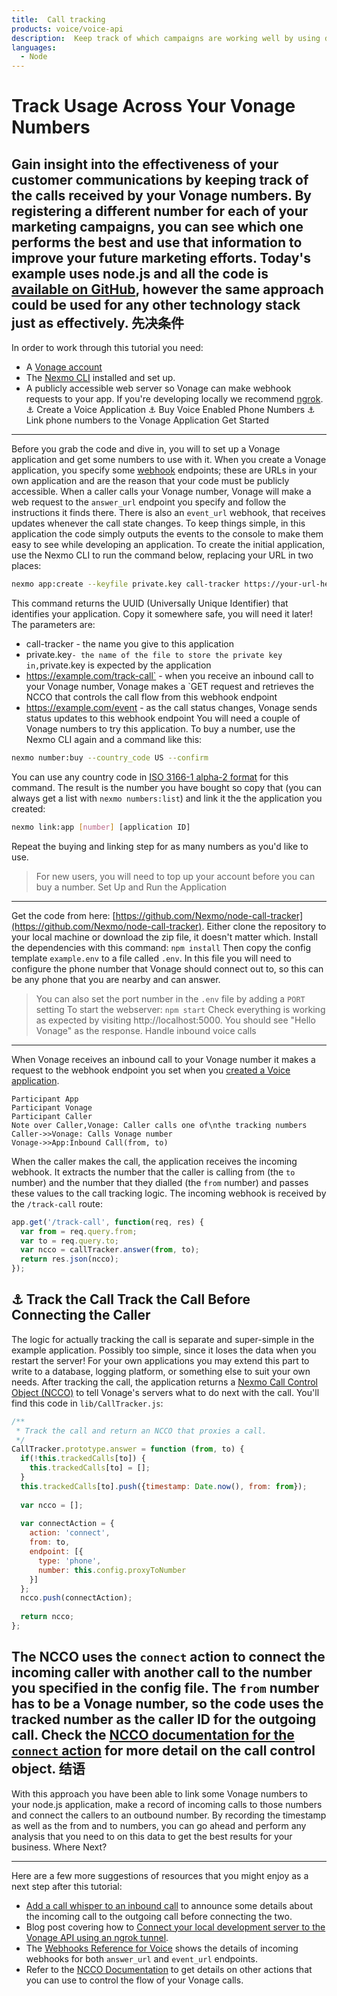 ```yaml
---
title:  Call tracking
products: voice/voice-api
description:  Keep track of which campaigns are working well by using different numbers for each one and tracking the incoming calls. This tutorial shows you how to handle incoming calls, connect them to another number, and track the phone numbers that called each of your Vonage numbers.
languages:
  - Node
---
```


Track Usage Across Your Vonage Numbers
======================================
Gain insight into the effectiveness of your customer communications by keeping track of the calls received by your Vonage numbers. By registering a different number for each of your marketing campaigns, you can see which one performs the best and use that information to improve your future marketing efforts.
Today's example uses node.js and all the code is [available on GitHub](https://github.com/Nexmo/node-call-tracker), however the same approach could be used for any other technology stack just as effectively.
先决条件
----
In order to work through this tutorial you need:
* A [Vonage account](https://dashboard.nexmo.com/sign-up)
* The [Nexmo CLI](https://github.com/nexmo/nexmo-cli) installed and set up.
* A publicly accessible web server so Vonage can make webhook requests to your app. If you're developing locally we recommend [ngrok](https://ngrok.com/).
⚓ Create a Voice Application
⚓ Buy Voice Enabled Phone Numbers
⚓ Link phone numbers to the Vonage Application
Get Started
-----------
Before you grab the code and dive in, you will to set up a Vonage application and get some numbers to use with it. When you create a Vonage application, you specify some [webhook](https://developer.nexmo.com/concepts/guides/webhooks) endpoints; these are URLs in your own application and are the reason that your code must be publicly accessible. When a caller calls your Vonage number, Vonage will make a web request to the `answer_url` endpoint you specify and follow the instructions it finds there.
There is also an `event_url` webhook, that receives updates whenever the call state changes. To keep things simple, in this application the code simply outputs the events to the console to make them easy to see while developing an application.
To create the initial application, use the Nexmo CLI to run the command below, replacing your URL in two places:
```bash
nexmo app:create --keyfile private.key call-tracker https://your-url-here/track-call https://your-url-here/event
```
This command returns the UUID (Universally Unique Identifier) that identifies your application. Copy it somewhere safe, you will need it later\!
The parameters are:
  - call-tracker - the name you give to this application
  - private.key` - the name of the file to store the private key in, `private.key is expected by the application
  - https://example.com/track-call` - when you receive an inbound call to your Vonage number, Vonage makes a `GET request and retrieves the NCCO that controls the call flow from this webhook endpoint
  - https://example.com/event - as the call status changes, Vonage sends status updates to this webhook endpoint
You will need a couple of Vonage numbers to try this application. To buy a number, use the Nexmo CLI again and a command like this:
```bash
nexmo number:buy --country_code US --confirm
```
You can use any country code in [ISO 3166-1 alpha-2 format](https://en.wikipedia.org/wiki/ISO_3166-1_alpha-2) for this command. The result is the number you have bought so copy that (you can always get a list with `nexmo numbers:list`) and link it the the application you created:
```bash
nexmo link:app [number] [application ID]
```
Repeat the buying and linking step for as many numbers as you'd like to use.

> For new users, you will need to top up your account before you can buy a number.
Set Up and Run the Application
------------------------------
Get the code from here: [https://github.com/Nexmo/node-call-tracker](https://github.com/Nexmo/node-call-tracker). Either clone the repository to your local machine or download the zip file, it doesn't matter which.
Install the dependencies with this command: `npm install`
Then copy the config template `example.env` to a file called `.env`. In this file you will need to configure the phone number that Vonage should connect out to, so this can be any phone that you are nearby and can answer.

> You can also set the port number in the `.env` file by adding a `PORT` setting
To start the webserver: `npm start`
Check everything is working as expected by visiting http://localhost:5000. You should see "Hello Vonage" as the response.
Handle inbound voice calls
--------------------------
When Vonage receives an inbound call to your Vonage number it makes a request to the webhook endpoint you set when you [created a Voice application](#get-started).
```sequence_diagram
Participant App
Participant Vonage
Participant Caller
Note over Caller,Vonage: Caller calls one of\nthe tracking numbers
Caller->>Vonage: Calls Vonage number
Vonage->>App:Inbound Call(from, to)
```
When the caller makes the call, the application receives the incoming webhook. It extracts the number that the caller is calling from (the `to` number) and the number that they dialled (the `from` number) and passes these values to the call tracking logic.
The incoming webhook is received by the `/track-call` route:
```js
app.get('/track-call', function(req, res) {
  var from = req.query.from;
  var to = req.query.to;
  var ncco = callTracker.answer(from, to);
  return res.json(ncco);
});
```
⚓ Track the Call
Track the Call Before Connecting the Caller
-------------------------------------------
The logic for actually tracking the call is separate and super-simple in the example application. Possibly too simple, since it loses the data when you restart the server\! For your own applications you may extend this part to write to a database, logging platform, or something else to suit your own needs. After tracking the call, the application returns a [Nexmo Call Control Object (NCCO)](https://developer.nexmo.com/voice/voice-api/ncco-reference) to tell Vonage's servers what to do next with the call.
You'll find this code in `lib/CallTracker.js`:
```js
/**
 * Track the call and return an NCCO that proxies a call.
 */
CallTracker.prototype.answer = function (from, to) {
  if(!this.trackedCalls[to]) {
    this.trackedCalls[to] = [];
  }
  this.trackedCalls[to].push({timestamp: Date.now(), from: from});
  
  var ncco = [];
  
  var connectAction = {
    action: 'connect',
    from: to,
    endpoint: [{
      type: 'phone',
      number: this.config.proxyToNumber
    }]
  };
  ncco.push(connectAction);
  
  return ncco;
};
```
The NCCO uses the `connect` action to connect the incoming caller with another call to the number you specified in the config file. The `from` number has to be a Vonage number, so the code uses the tracked number as the caller ID for the outgoing call. Check the [NCCO documentation for the `connect` action](https://developer.nexmo.com/voice/voice-api/ncco-reference#connect) for more detail on the call control object.
结语
---
With this approach you have been able to link some Vonage numbers to your node.js application, make a record of incoming calls to those numbers and connect the callers to an outbound number. By recording the timestamp as well as the from and to numbers, you can go ahead and perform any analysis that you need to on this data to get the best results for your business.
Where Next?

---

Here are a few more suggestions of resources that you might enjoy as a next step after this tutorial:

* [Add a call whisper to an inbound call](https://developer.nexmo.com/tutorials/add-a-call-whisper-to-an-inbound-call) to announce some details about the incoming call to the outgoing call before connecting the two.
* Blog post covering how to [Connect your local development server to the Vonage API using an ngrok tunnel](https://www.nexmo.com/blog/2017/07/04/local-development-nexmo-ngrok-tunnel-dr/).
* The [Webhooks Reference for Voice](https://developer.nexmo.com/voice/voice-api/webhook-reference) shows the details of incoming webhooks for both `answer_url` and `event_url` endpoints.
* Refer to the [NCCO Documentation](https://developer.nexmo.com/voice/voice-api/ncco-reference) to get details on other actions that you can use to control the flow of your Vonage calls.

